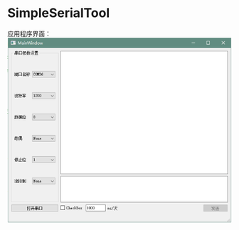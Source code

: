 # SimpleSerialTool

应用程序界面：
![应用程序界面](https://github.com/liefyuan/SimpleSerialTool/blob/main/app-gui.png)
